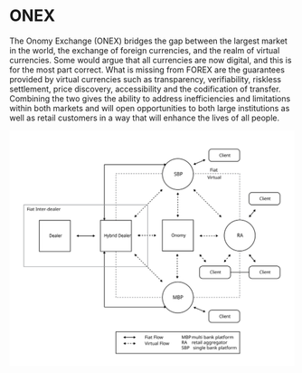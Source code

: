 # ONEX

The Onomy Exchange \(ONEX\) bridges the gap between the largest market in the world, the exchange of foreign currencies, and the realm of virtual currencies. Some would argue that all currencies are now digital, and this is for the most part correct. What is missing from FOREX are the guarantees provided by virtual currencies such as transparency, verifiability, riskless settlement, price discovery, accessibility and the codification of transfer. Combining the two gives the ability to address inefficiencies and limitations within both markets and will open opportunities to both large institutions as well as retail customers in a way that will enhance the lives of all people.

![](../.gitbook/assets/onomy-integration%20%281%29%20%281%29%20%281%29.svg)

